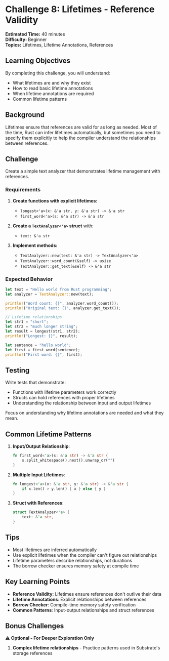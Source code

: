 # Challenge 8: Lifetimes - Reference Validity

**Estimated Time:** 40 minutes  
**Difficulty:** Beginner  
**Topics:** Lifetimes, Lifetime Annotations, References

## Learning Objectives

By completing this challenge, you will understand:
- What lifetimes are and why they exist
- How to read basic lifetime annotations
- When lifetime annotations are required
- Common lifetime patterns

## Background

Lifetimes ensure that references are valid for as long as needed. Most of the time, Rust can infer lifetimes automatically, but sometimes you need to specify them explicitly to help the compiler understand the relationships between references.

## Challenge

Create a simple text analyzer that demonstrates lifetime management with references.

### Requirements

1. **Create functions with explicit lifetimes:**
   - `longest<'a>(x: &'a str, y: &'a str) -> &'a str`
   - `first_word<'a>(s: &'a str) -> &'a str`

2. **Create a `TextAnalyzer<'a>` struct** with:
   - `text: &'a str`

3. **Implement methods:**
   - `TextAnalyzer::new(text: &'a str) -> TextAnalyzer<'a>`
   - `TextAnalyzer::word_count(&self) -> usize`
   - `TextAnalyzer::get_text(&self) -> &'a str`

### Expected Behavior

```rust
let text = "Hello world from Rust programming";
let analyzer = TextAnalyzer::new(text);

println!("Word count: {}", analyzer.word_count());
println!("Original text: {}", analyzer.get_text());

// Lifetime relationships
let str1 = "short";
let str2 = "much longer string";
let result = longest(str1, str2);
println!("Longest: {}", result);

let sentence = "hello world";
let first = first_word(sentence);
println!("First word: {}", first);
```

## Testing

Write tests that demonstrate:
- Functions with lifetime parameters work correctly
- Structs can hold references with proper lifetimes
- Understanding the relationship between input and output lifetimes

Focus on understanding why lifetime annotations are needed and what they mean.

## Common Lifetime Patterns

1. **Input/Output Relationship**:
   ```rust
   fn first_word<'a>(s: &'a str) -> &'a str {
       s.split_whitespace().next().unwrap_or("")
   }
   ```

2. **Multiple Input Lifetimes**:
   ```rust
   fn longest<'a>(x: &'a str, y: &'a str) -> &'a str {
       if x.len() > y.len() { x } else { y }
   }
   ```

3. **Struct with References**:
   ```rust
   struct TextAnalyzer<'a> {
       text: &'a str,
   }
   ```

## Tips

- Most lifetimes are inferred automatically
- Use explicit lifetimes when the compiler can't figure out relationships
- Lifetime parameters describe relationships, not durations
- The borrow checker ensures memory safety at compile time

## Key Learning Points

- **Reference Validity**: Lifetimes ensure references don't outlive their data
- **Lifetime Annotations**: Explicit relationships between references
- **Borrow Checker**: Compile-time memory safety verification
- **Common Patterns**: Input-output relationships and struct references 

## Bonus Challenges

⚠️ **Optional - For Deeper Exploration Only**

1. **Complex lifetime relationships** - Practice patterns used in Substrate's storage references 